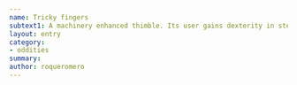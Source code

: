 ```yaml
---
name: Tricky fingers
subtext1: A machinery enhanced thimble. Its user gains dexterity in stealing and hand crafting actions. Random chance of depletion on each use.
layout: entry
category:
- oddities
summary: 
author: roqueromero
---
```

